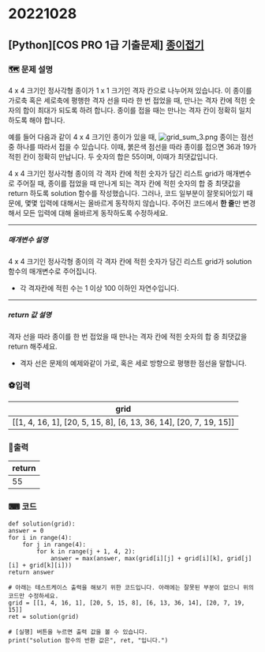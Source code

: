 # 20221028
## [Python][COS PRO 1급 기출문제]  [종이접기](https://school.programmers.co.kr/learn/courses/11133/lessons/71162)

### 🗺 문제 설명
4 x 4 크기인 정사각형 종이가 1 x 1 크기인 격자 칸으로 나누어져 있습니다. 이 종이를 가로축 혹은 세로축에 평행한 격자 선을 따라 한 번 접었을 때, 만나는 격자 칸에 적힌 숫자의 합이 최대가 되도록 하려 합니다. 종이를 접을 때는 만나는 격자 칸이 정확히 일치하도록 해야 합니다.

예를 들어 다음과 같이 4 x 4 크기인 종이가 있을 때,
![grid_sum_3.png](https://grepp-programmers.s3.amazonaws.com/files/ybm/3ea85370be/5116d961-6f8b-4b1b-a01c-c8ffc722755b.png)
종이는 점선 중 하나를 따라서 접을 수 있습니다. 이때, 붉은색 점선을 따라 종이를 접으면 36과 19가 적힌 칸이 정확히 만납니다. 두 숫자의 합은 55이며, 이때가 최댓값입니다.

4 x 4 크기인 정사각형 종이의 각 격자 칸에 적힌 숫자가 담긴 리스트 grid가 매개변수로 주어질 때, 종이를 접었을 때 만나게 되는 격자 칸에 적힌 숫자의 합 중 최댓값을 return 하도록 solution 함수를 작성했습니다. 그러나, 코드 일부분이 잘못되어있기 때문에, 몇몇 입력에 대해서는 올바르게 동작하지 않습니다. 주어진 코드에서  **한 줄**만 변경해서 모든 입력에 대해 올바르게 동작하도록 수정하세요.

----------

##### 매개변수 설명

4 x 4 크기인 정사각형 종이의 각 격자 칸에 적힌 숫자가 담긴 리스트 grid가 solution 함수의 매개변수로 주어집니다.

-   각 격자칸에 적힌 수는 1 이상 100 이하인 자연수입니다.

----------

##### return 값 설명

격자 선을 따라 종이를 한 번 접었을 때 만나는 격자 칸에 적힌 숫자의 합 중 최댓값을 return 해주세요.

-   격자 선은 문제의 예제와같이 가로, 혹은 세로 방향으로 평행한 점선을 말합니다.



### ⚽입력
|grid|
|--|
|[[1, 4, 16, 1], [20, 5, 15, 8], [6, 13, 36, 14], [20, 7, 19, 15]]|

### 🥇출력
|return|
|--|
|55|

### ⌨ 코드
	def solution(grid):
    answer = 0
    for i in range(4):
        for j in range(4):
            for k in range(j + 1, 4, 2):
                answer = max(answer, max(grid[i][j] + grid[i][k], grid[j][i] + grid[k][i]))
    return answer

	# 아래는 테스트케이스 출력을 해보기 위한 코드입니다. 아래에는 잘못된 부분이 없으니 위의 코드만 수정하세요.
	grid = [[1, 4, 16, 1], [20, 5, 15, 8], [6, 13, 36, 14], [20, 7, 19, 15]]
	ret = solution(grid)

	# [실행] 버튼을 누르면 출력 값을 볼 수 있습니다.
	print("solution 함수의 반환 값은", ret, "입니다.")
